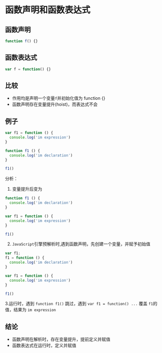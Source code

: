 # 函数声明和函数表达式
## 函数声明
```javascript
function f() {}
```

## 函数表达式
```javascript
var f = function() {}
```

## 比较
* 作用均是声明一个变量`f`并初始化值为 function {}
* 函数声明存在变量提升(hoist)，而表达式不会

## 例子
```javascript
var f1 = function () {
  console.log('im expression')
}

function f1 () {
  console.log('im declaration')
}

f1()
```

分析：
1.  变量提升后变为
```javascript
function f1 () {
  console.log('im declaration')
}

var f1 = function () {
  console.log('im expression')
}

f1()
```
2.  `JavaScript`引擎预解析时,遇到函数声明，先创建一个变量，并赋予初始值
```javascript
var f1;
f1 = function () {
  console.log('im declaration')
}

var f1 = function () {
  console.log('im expression')
}

f1()
```

3.运行时，遇到 `function f1()` 跳过，遇到 `var f1 = function() ...` 覆盖 `f1`的值，结果为 `im expression`

## 结论
* 函数声明在解析时，存在变量提升，提前定义并赋值
* 函数表达式在运行时，定义并赋值

